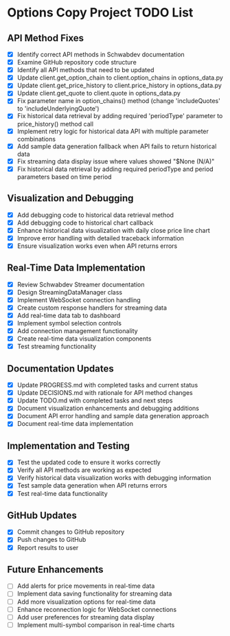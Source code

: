 # Options Copy Project TODO List

## API Method Fixes
- [x] Identify correct API methods in Schwabdev documentation
- [x] Examine GitHub repository code structure
- [x] Identify all API methods that need to be updated
- [x] Update client.get_option_chain to client.option_chains in options_data.py
- [x] Update client.get_price_history to client.price_history in options_data.py
- [x] Update client.get_quote to client.quote in options_data.py
- [x] Fix parameter name in option_chains() method (change 'includeQuotes' to 'includeUnderlyingQuote')
- [x] Fix historical data retrieval by adding required 'periodType' parameter to price_history() method call
- [x] Implement retry logic for historical data API with multiple parameter combinations
- [x] Add sample data generation fallback when API fails to return historical data
- [x] Fix streaming data display issue where values showed "$None (N/A)"
- [x] Fix historical data retrieval by adding required periodType and period parameters based on time period

## Visualization and Debugging
- [x] Add debugging code to historical data retrieval method
- [x] Add debugging code to historical chart callback
- [x] Enhance historical data visualization with daily close price line chart
- [x] Improve error handling with detailed traceback information
- [x] Ensure visualization works even when API returns errors

## Real-Time Data Implementation
- [x] Review Schwabdev Streamer documentation
- [x] Design StreamingDataManager class
- [x] Implement WebSocket connection handling
- [x] Create custom response handlers for streaming data
- [x] Add real-time data tab to dashboard
- [x] Implement symbol selection controls
- [x] Add connection management functionality
- [x] Create real-time data visualization components
- [x] Test streaming functionality

## Documentation Updates
- [x] Update PROGRESS.md with completed tasks and current status
- [x] Update DECISIONS.md with rationale for API method changes
- [x] Update TODO.md with completed tasks and next steps
- [x] Document visualization enhancements and debugging additions
- [x] Document API error handling and sample data generation approach
- [x] Document real-time data implementation

## Implementation and Testing
- [x] Test the updated code to ensure it works correctly
- [x] Verify all API methods are working as expected
- [x] Verify historical data visualization works with debugging information
- [x] Test sample data generation when API returns errors
- [x] Test real-time data functionality

## GitHub Updates
- [x] Commit changes to GitHub repository
- [x] Push changes to GitHub
- [x] Report results to user

## Future Enhancements
- [ ] Add alerts for price movements in real-time data
- [ ] Implement data saving functionality for streaming data
- [ ] Add more visualization options for real-time data
- [ ] Enhance reconnection logic for WebSocket connections
- [ ] Add user preferences for streaming data display
- [ ] Implement multi-symbol comparison in real-time charts
